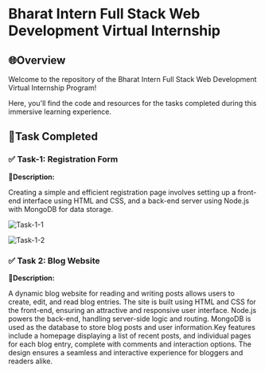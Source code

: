 # Bharat Intern Full Stack Web Development Virtual Internship

## 🌐Overview

Welcome to the repository of the Bharat Intern Full Stack Web Development Virtual Internship Program!

Here, you'll find the code and resources for the tasks completed during this immersive learning experience.

## 📌Task Completed

### ✅ Task-1: Registration Form

**📝Description:** 

Creating a simple and efficient registration page involves setting up a front-end interface using HTML and CSS, and a back-end server using Node.js with MongoDB for data storage.

![Task-1-1](https://github.com/brijeshparmar2054/Bharat_InternShip/assets/129920028/440e66ab-5b9d-4ec4-bc28-5892d229eeaa)

![Task-1-2](https://github.com/brijeshparmar2054/Bharat_InternShip/assets/129920028/058818f0-4834-4b1c-aa0e-5b5f2c27d61f)

### ✅ Task 2: Blog Website

**📝Description:** 

A dynamic blog website for reading and writing posts allows users to create, edit, and read blog entries. The site is built using HTML and CSS for the front-end, ensuring an attractive and responsive user interface. Node.js powers the back-end, handling server-side logic and routing. MongoDB is used as the database to store blog posts and user information.Key features include a homepage displaying a list of recent posts, and individual pages for each blog entry, complete with comments and interaction options. The design ensures a seamless and interactive experience for bloggers and readers alike.

